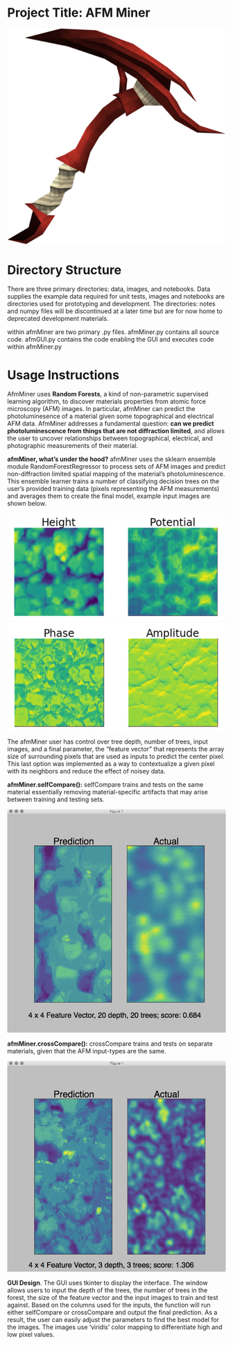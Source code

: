 # Project Title: AFM Miner

![](./afmMiner/images/pickaxe.png)

# Directory Structure 

There are three primary directories: data, images, and notebooks. Data supplies the example data required for unit tests, images and notebooks are directories used for prototyping and development. The directories: notes and numpy files will be discontinued at a later time but are for now home to deprecated development materials. 

within afmMiner are two primary .py files. afmMiner.py contains all source code. afmGUI.py contains the code enabling the GUI and executes code within afmMiner.py

# Usage Instructions

AfmMiner uses **Random Forests**, a kind of non-parametric supervised learning algorithm, to discover materials properties from atomic force microscopy (AFM) images. In particular, afmMiner can predict the photoluminesence of a material given some topographical and electrical AFM data. AfmMiner addresses a fundamental question: **can we predict photoluminescence from things that are not diffraction limited**, and allows the user to uncover relationships between topographical, electrical, and photographic measurements of their material.

**afmMiner, what’s under the hood?** afmMiner uses the sklearn ensemble module RandomForestRegressor to process sets of AFM images and predict non-diffraction limited spatial mapping of the material’s photoluminescence. This ensemble learner trains a number of classifying decision trees on the user’s provided training data (pixels representing the AFM measurements) and averages them to create the final model, example input images are shown below.

![](./afmMiner/images/input1.jpg) 
![](./afmMiner/images/input2.jpg) 

The afmMiner user has control over tree depth, number of trees, input images, and a final parameter, the “feature vector” that represents the array size of surrounding pixels that are used as inputs to predict the center pixel. This last option was implemented as a way to contextualize a given pixel with its neighbors and reduce the effect of noisey data.

**afmMiner.selfCompare():** selfCompare trains and tests on the same material essentially removing material-specific artifacts that may arise between training and testing sets.

![](./afmMiner/images/selfcompare.png) 

**afmMiner.crossCompare():** crossCompare trains and tests on separate materials, given that the AFM input-types are the same. 

![](./afmMiner/images/crosscompare.png) 

**GUI Design**. The GUI uses tkinter to display the interface. The window allows users to input the depth of the trees, the number of trees in the forest, the size of the feature vector and the input images to train and test against. Based on the columns used for the inputs, the function will run either selfCompare or crossCompare and output the final prediction. As a result, the user can easily adjust the parameters to find the best model for the images. The images use ‘viridis’ color mapping to differentiate high and low pixel values. 

